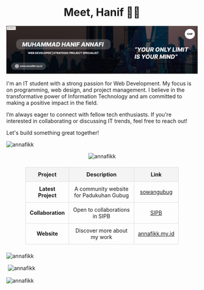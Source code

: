 <h1 align="center">Meet, Hanif 👋🏻</h1>

<img src="banner-github.png"  alt="Profile Banner"/>

I'm an IT student with a strong passion for Web Development. My focus is on programming, web design, and project management. I believe in the transformative power of Information Technology and am committed to making a positive impact in the field.

I’m always eager to connect with fellow tech enthusiasts. If you're interested in collaborating or discussing IT trends, feel free to reach out!

Let's build something great together!

<p align="left"> <img src="https://komarev.com/ghpvc/?username=annafikk&label=Profile%20views&color=0e75b6&style=flat" alt="annafikk" /> </p>

<p align="center"> <img src="https://github-profile-trophy.vercel.app/?username=annafikk&title=-Stars,-Followers,-PullRequest,-Issues,-Reviews" alt="annafikk" /> </p>

<table style="width: 80%; margin: 20px auto; border-collapse: collapse; text-align: center;">
        <thead>
            <tr>
                <th style="border: 1px solid #ddd; padding: 10px; background-color: #f4f4f4;">Project</th>
                <th style="border: 1px solid #ddd; padding: 10px; background-color: #f4f4f4;">Description</th>
                <th style="border: 1px solid #ddd; padding: 10px; background-color: #f4f4f4;">Link</th>
            </tr>
        </thead>
        <tbody>
            <tr>
                <td style="border: 1px solid #ddd; padding: 10px;"><strong>Latest Project</strong></td>
                <td style="border: 1px solid #ddd; padding: 10px;">A community website for Padukuhan Gubug</td>
                <td style="border: 1px solid #ddd; padding: 10px;"><a href="https://sowangubug.com" target="_blank">sowangubug</a></td>
            </tr>
            <tr>
                <td style="border: 1px solid #ddd; padding: 10px;"><strong>Collaboration</strong></td>
                <td style="border: 1px solid #ddd; padding: 10px;">Open to collaborations in SIPB</td>
                <td style="border: 1px solid #ddd; padding: 10px;"><a href="https://github.com/annafikk/SIPB" target="_blank">SIPB</a></td>
            </tr>
            <tr>
                <td style="border: 1px solid #ddd; padding: 10px;"><strong>Website</strong></td>
                <td style="border: 1px solid #ddd; padding: 10px;">Discover more about my work</td>
                <td style="border: 1px solid #ddd; padding: 10px;"><a href="https://annafikk.my.id/" target="_blank">annafikk.my.id</a></td>
            </tr>
        </tbody>
    </table>


<p><img align="center" src="https://github-readme-stats.vercel.app/api/top-langs?username=annafikk&show_icons=true&locale=en&layout=compact" alt="annafikk" /></p>

<p>&nbsp;<img align="center" src="https://github-readme-stats.vercel.app/api?username=annafikk&show_icons=true&locale=en" alt="annafikk" /></p>

<p><img align="center" src="https://github-readme-streak-stats.herokuapp.com/?user=annafikk&" alt="annafikk" /></p>
